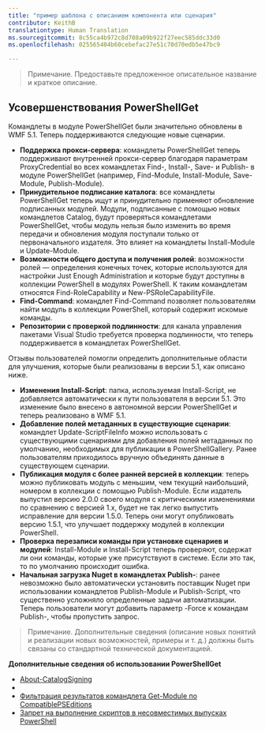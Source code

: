 ```yaml
---
title: "пример шаблона с описанием компонента или сценария"
contributor: KeithB
translationtype: Human Translation
ms.sourcegitcommit: 8c55ca4b972c8d708a09b922f27eec585ddc33d0
ms.openlocfilehash: 025565404b60cebefac27e51c70d70edb5e47bc9

---
```


>Примечание. Предоставьте предложенное описательное название и краткое описание.

## Усовершенствования PowerShellGet ##
Командлеты в модуле PowerShellGet были значительно обновлены в WMF 5.1. Теперь поддерживаются следующие новые сценарии.

- **Поддержка прокси-сервера**: командлеты PowerShellGet теперь поддерживают внутренней прокси-сервер благодаря параметрам ProxyCredential во всех командлетах Find-, Install-, Save- и Publish- в модуле PowerShellGet (например, Find-Module, Install-Module, Save-Module, Publish-Module). 
- **Принудительное подписание каталога**: все командлеты PowerShellGet теперь ищут и принудительно применяют обновление подписанных модулей. Модули, подписанные с помощью новых командлетов Catalog, будут проверяться командлетами PowerShellGet, чтобы модуль нельзя было изменить во время передачи и обновления модуля поступали только от первоначального издателя. Это влияет на командлеты Install-Module и Update-Module. 
- **Возможности общего доступа и получения ролей**: возможности ролей — определения конечных точек, которые используются для настройки Just Enough Administration и которые будут доступны в коллекции PowerShell в модулях PowerShell. К таким командлетам относятся Find-RoleCapability и New-PSRoleCapabilityFile. 
- **Find-Command**: командлет Find-Command позволяет пользователям найти модуль в коллекции PowerShell, который содержит искомые команды. 
- **Репозитории с проверкой подлинности**: для канала управления пакетами Visual Studio требуется проверка подлинности, что теперь поддерживается в командлетах PowerShellGet.

Отзывы пользователей помогли определить дополнительные области для улучшения, которые были реализованы в версии 5.1, как описано ниже.

- **Изменения Install-Script**: папка, используемая Install-Script, не добавляется автоматически к пути пользователя в версии 5.1. Это изменение было внесено в автономной версии PowerShellGet и теперь реализовано в WMF 5.1.
- **Добавление полей метаданных в существующие сценарии**: командлет Update-ScriptFileInfo можно использовать с существующими сценариями для добавления полей метаданных по умолчанию, необходимых для публикации в PowerShellGallery. Ранее пользователям приходилось вручную объединять данные в существующем сценарии.
- **Публикация модуля с более ранней версией в коллекции**: теперь можно публиковать модуль с меньшим, чем текущий наибольший, номером в коллекции с помощью Publish-Module. Если издатель выпустил версию 2.0.0 своего модуля с критическими изменениями по сравнению с версией 1.x, будет не так легко выпустить исправление для версии 1.5.0. Теперь они могут опубликовать версию 1.5.1, что улучшает поддержку модулей в коллекции PowerShell. 
- **Проверка перезаписи команды при установке сценариев и модулей**: Install-Module и Install-Script теперь проверяют, содержат ли они команды, которые уже присутствуют в системе. Если это так, то по умолчанию происходит ошибка. 
- **Начальная загрузка Nuget в командлетах Publish-**: ранее невозможно было автоматически установить поставщик Nuget при использовании командлетов Publish-Module и Publish-Script, что существенно усложняло определенные задачи автоматизации. Теперь пользователи могут добавить параметр -Force к командам Publish-, чтобы пропустить запрос. 

>Примечание. Дополнительные сведения (описание новых понятий и реализации новых возможностей, примеры и т. д.) должны быть связаны со стандартной технической документацией.

**Дополнительные сведения об использовании PowerShellGet**
- [About-CatalogSigning]()
- []()
- [Фильтрация результатов командлета Get-Module по CompatiblePSEditions]()
- [Запрет на выполнение скриптов в несовместимых выпусках PowerShell]()






<!--HONumber=Aug16_HO3-->


